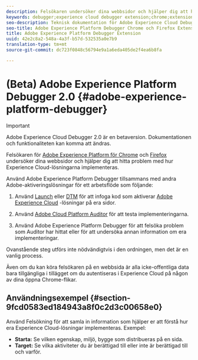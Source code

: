 ```yaml
---
description: Felsökaren undersöker dina webbsidor och hjälper dig att hitta problem med hur Experience Cloud-lösningarna implementeras
keywords: debugger;experience cloud debugger extension;chrome;extension
seo-description: Teknisk dokumentation för Adobe Experience Cloud Debugger 2.0 Chrome och Firefox Extension - Granska dina webbsidor och förstå problem med Experience Cloud-lösningens implementeringar
seo-title: Adobe Experience Platform Debugger Chrome och Firefox Extension
title: Adobe Experience Platform Debugger Extension
uuid: 42e2c8a2-548a-4a3f-b57d-532535a0e7b9
translation-type: tm+mt
source-git-commit: dc723f0848c56794e9a1a6eda405de2f4ea6b8fa

---
```



# (Beta) Adobe Experience Platform Debugger 2.0 {#adobe-experience-platform-debugger}

> [!IMPORTANT]
>
> Adobe Experience Cloud Debugger 2.0 är en betaversion. Dokumentationen och funktionaliteten kan komma att ändras.

Felsökaren för [Adobe Experience Platform för Chrome](https://chrome.google.com/webstore/detail/adobe-experience-cloud-de/ocdmogmohccmeicdhlhhgepeaijenapj) och [Firefox](https://addons.mozilla.org/en-US/firefox/addon/adobe-experience-platform-dbg/) undersöker dina webbsidor och hjälper dig att hitta problem med hur Experience Cloud-lösningarna implementeras.

Använd Adobe Experience Platform Debugger tillsammans med andra Adobe-aktiveringslösningar för ett arbetsflöde som följande:

1. Använd [Launch](https://docs.adobe.com/content/help/en/launch/using/overview.html) eller [DTM](https://docs.adobe.com/content/help/en/dtm/using/dtm-home.html) för att infoga kod som aktiverar [Adobe Experience Cloud](https://docs.adobe.com/content/help/en/core-services/interface/experience-cloud.html) -lösningar på era sidor.

1. Använd [Adobe Cloud Platform Auditor](https://experiencecloud.adobe.com/resources/help/en_US/auditor/) för att testa implementeringarna.
1. Använd Adobe Experience Platform Debugger för att felsöka problem som Auditor har hittat eller för att undersöka annan information om era implementeringar.

Ovanstående steg utförs inte nödvändigtvis i den ordningen, men det är en vanlig process.

Även om du kan köra felsökaren på en webbsida är alla icke-offentliga data bara tillgängliga i tillägget om du autentiseras i Experience Cloud på någon av dina öppna Chrome-flikar.

## Användningsexempel {#section-9fcd0583ed184943a8f0c2d3c00658e0}

Använd Felsökning för att samla in information som hjälper er att förstå hur era Experience Cloud-lösningar implementeras. Exempel:

* **Starta:** Se vilken egenskap, miljö, bygge som distribueras på en sida.
* **Target:** Se vilka aktiviteter du är berättigad till eller inte är berättigad till och varför.
